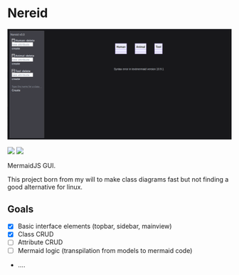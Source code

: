 # Nereid

![alt text](image.png)

![](https://img.shields.io/badge/Angular-DD0031?style=for-the-badge&logo=angular&logoColor=white) ![](https://img.shields.io/badge/Tailwind_CSS-38B2AC?style=for-the-badge&logo=tailwind-css&logoColor=white)

MermaidJS GUI.

This project born from my will to make class diagrams fast but not finding a good alternative for linux.

## Goals

- [X] Basic interface elements (topbar, sidebar, mainview)
- [X] Class CRUD
- [ ] Attribute CRUD
- [ ] Mermaid logic (transpilation from models to mermaid code)
- ....